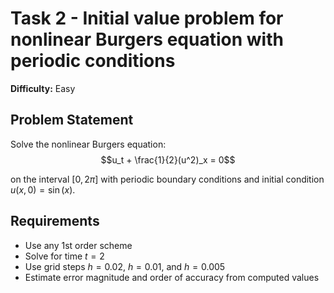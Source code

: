 # Task 2 - Initial value problem for nonlinear Burgers equation with periodic conditions

**Difficulty:** Easy

## Problem Statement

Solve the nonlinear Burgers equation:
$$u_t + \frac{1}{2}(u^2)_x = 0$$

on the interval $[0,2\pi]$ with periodic boundary conditions and initial condition $u(x,0) = \sin(x)$.

## Requirements

- Use any 1st order scheme
- Solve for time $t = 2$
- Use grid steps $h = 0.02$, $h = 0.01$, and $h = 0.005$
- Estimate error magnitude and order of accuracy from computed values

